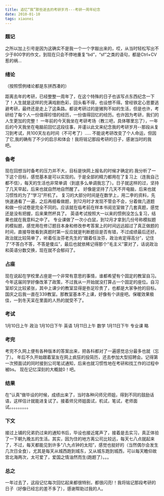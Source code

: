 ```yaml
---
title: 追忆“我”那些逝去的考研岁月---考研一周年纪念
date: 2010-01-10
tags: xiaonei
---
```


### 题记

之所以加上引号是因为这确实不是我一个一个字敲出来的，哎，从当时轻松写出不少于800字的作文，到现在只会不停地重复“bd”，“sf”之类的语句，都是Ctrl+CV惹的祸...
### 绪论

（按照惯例绪论都是东拼西凑的）

<!-- more -->

距离去年的考研，已经整整一周年了，在这个特殊的日子也该写点东西纪念一下了！人生就是这样的充满戏剧色彩，回头看不得，也设想不得。曾经铁定心思要逃避考研，最终还是走上了这条路。都说考研过的是猪狗不如的生活，但是也许，考研给了每个人一份值得珍惜的经历，一份值得回忆的经历。也许因为考研，我们的人生更加的完整！
一年前的今天我坐在考研考场（教三吧，具体哪里忘了），一年后的今天我坐在电脑前回忆这段往事，并谨以此文来纪念我的考研岁月--那段从复习到考试，共100天左右时间（不可考了）..... 不能说考研改变了个人命运，但因了它,我的确有了不少的启示和体会！我将铭记那段考研的日子，感谢当时的我吧。 
### 备考

现在回想当时备考的压力并不大，目标是快网上报名的时候才确定的.我分析了一下这个目标，感觉基本是可以实现的。于是全部的精力都用在了复习上（连我自己都不信），每天的生活也非常单调（到底多么单调我忘了）。日子就这样的过，坚持了几天早起，后来也就自然地自然醒了。 好像是坚持了几天不开电脑，后来也就习惯性的为了“学习”开机了。
复习的大部分时间是在数学上，用二李的资料，先快速通看了一遍，之后再细看做题，到12月时才发现不管会不会，分着做几道题和做一份试卷是完全不同的。应该就在临考前在样本书阅览室做了几套真题，感觉还是没有把握，后来果然杯具了。 
英语考试按照大一以来的惯例没怎么复习，结果也就在我意料之中了。 
专业课做了一次小白鼠，到12月才拿到几份号称模拟题的模拟题，感觉用在修订题目本身和修改参考答案上的时间远远超过了真正做题的时间，直接导致看到真题时第一反应就是判断题目是否有错，不过成绩最后还好。 
政治就比较简单了，听着任汝芬老先生的“跟着任汝芬，政治肯定得高分”，记住了“不答白不答，不答是傻瓜”，最后也就依稀记得那个“毛主义”蒙对了，话说政治和英语分数交换，现在就不会郁闷了。
### 占座

现在说起在学校里占座是一个非常有意思的事情，谁都希望有个固定的教室自习。今年这届同学好像改革了政策，不过我从一开始就没打算占一个固定的座位。自习室却又比较紧张，其中上课少的教室显得是弥足珍贵了，也都是大家争抢的目标。国庆之后我一直在339教室。那教室基本不上课，好像有个讲座吧。保暖效果极佳，一到冬天呆在里面的人热的就受不了。
### 考试

1月10日上午 政治
1月10日下午 英语
1月11日上午 数学
1月11日下午 专业课
 略
### 考完

 考完不久网上便有各种版本的答案出来，把各科都对了一遍感觉总分最多也就（忘了）。 年后不久开始跟着室友在网上疯狂的投简历，还去参加大型招聘会。记得第一次预面试的同时接到公司笔试通知，后来也就习惯性地在考研和找工作的过程中被bs。 现在记忆深刻的大概就0！吧。 
### 结果

 在“认真”做毕设的时候，成绩出来了，当时各种问师兄师姐，得到不同的鼓励话语，这样估计就能进复试了。接着师兄师姐面试，机试，笔试，老师面试。。。。。。。。。
### 下文

 接过上铺的兄弟扔过来的通知书后，毕设也接近尾声了，接着是去实习，真正体验了一下朝九晚五的生活。其实，因为住的地方离公司比较远，每天七八点就起来了，不过，每天都能见到许多“八九点钟的太阳”，感觉也挺好的（当然偶尔会发生几次日全食），尤其是每天从城西跑到城东，又从城东跑到城西，可以每天瞻仰故宫北海两次，太可爱了，爱国之情油然而生(跑题了）。。。
### 总之

一年过去了，这段记忆每次回忆起来都很特别，都很闪亮!！我将铭记那段考研的日子（好像已经忘的差不多了），感谢帮助过我的人。
